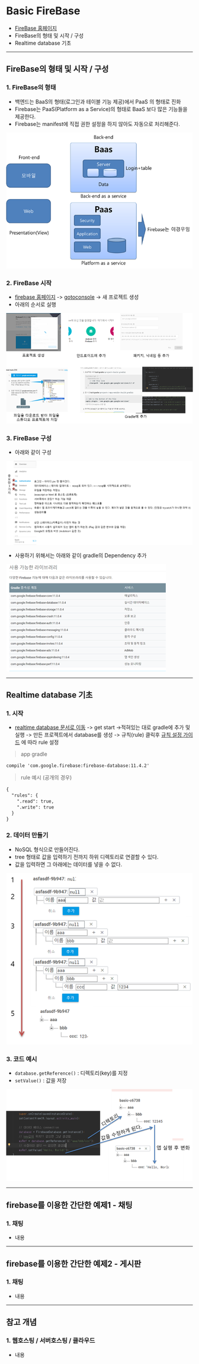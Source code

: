 # Basic FireBase
  - [FireBase 홈페이지](https://firebase.google.com/)
  - FireBase의 형태 및 시작 / 구성
  - Realtime database 기초

---

## FireBase의 형태 및 시작 / 구성
  ### 1. FireBase의 형태
  - 백엔드는 BaaS의 형태(로그인과 테이블 기능 제공)에서 PaaS 의 형태로 진화
  - Firebase는 PaaS(Platform as a Service)의 형태로 BaaS 보다 많은 기능들을 제공한다.
  - Firebase는 manifest에 직접 권한 설정을 하지 않아도 자동으로 처리해준다.

 ![](https://github.com/Lee-KyungSeok/Study/blob/master/Android/Contents/BasicFirebase/picture/baas%2Cpaas.png)

  ### 2. FireBase 시작
  - [firebase 홈페이지](https://firebase.google.com/) -> [gotoconsole](https://console.firebase.google.com/?hl=ko) -> 새 프로젝트 생성
  - 아래의 순서로 실행

  ![](https://github.com/Lee-KyungSeok/Study/blob/master/Android/Contents/BasicFirebase/picture/process.png)

  ### 3. FireBase 구성
  - 아래와 같이 구성

  ![](https://github.com/Lee-KyungSeok/Study/blob/master/Android/Contents/BasicFirebase/picture/menu.png)

  - 사용하기 위해서는 아래와 같이 gradle의 Dependency 추가

  ![](https://github.com/Lee-KyungSeok/Study/blob/master/Android/Contents/BasicFirebase/picture/dependency.png)

---

## Realtime database 기초
  ### 1. 시작
  - [realtime database 문서로 이동](https://firebase.google.com/docs/database/android/start/?authuser=0) -> get start ->적혀있는 대로 gradle에 추가 및 실행 -> 만든 프로젝트에서 database를 생성 -> 규칙(rule) 클릭후 [규칙 설정 가이드](https://firebase.google.com/docs/database/security/quickstart?authuser=0) 에 따라 rule 설정

  > app gradle

  ```
  compile 'com.google.firebase:firebase-database:11.4.2'
  ```

  > rule 예시 (공개의 경우)

  ```
  {
    "rules": {
      ".read": true,
      ".write": true
    }
  }
  ```

  ### 2. 데이터 만들기
  - NoSQL 형식으로 만들어진다.
  - tree 형태로 값을 입력하기 전까지 하위 디렉토리로 연결할 수 있다.
  - 값을 입력하면 그 아래에는 데이터를 넣을 수 없다.

  ![](https://github.com/Lee-KyungSeok/Study/blob/master/Android/Contents/BasicFirebase/picture/datainput.png)

  ### 3. 코드 예시
  - `database.getReference()` : 디렉토리(key)를 지정
  - `setValue()` : 값을 저장

  ![](https://github.com/Lee-KyungSeok/Study/blob/master/Android/Contents/BasicFirebase/picture/datainputex.png)

---

## firebase를 이용한 간단한 예제1 - 채팅
  ### 1. 채팅
  - 내용

---

## firebase를 이용한 간단한 예제2 - 게시판
  ### 1. 채팅
  - 내용


---

## 참고 개념
  ### 1. 웹호스팅 / 서버호스팅 / 클라우드
  - 내용
